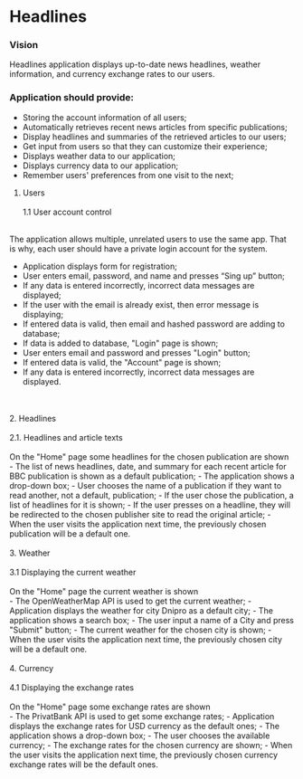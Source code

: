 # Headlines

### Vision
Headlines application displays up-to-date news headlines, weather information,
and currency exchange rates to our users.

### Application should provide:
- Storing the account information of all users;
- Automatically retrieves recent news articles from specific publications;
- Display headlines and summaries of the retrieved articles to our users; 
- Get input from users so that they can customize their experience;
- Displays weather data to our application;
- Displays currency data to our application;
- Remember users' preferences from one visit to the next;


1. Users
   <br>
   <br>
    1.1 User account control  
<br>
    The application allows multiple, unrelated users to use the same app. That is why, each user should have
   a private login account for the system. 
<br>

- Application displays form for registration;
- User enters email, password, and name and presses “Sing up” button;
- If any data is entered incorrectly, incorrect data messages are displayed;
- If the user with the email is already exist, then error message is displaying;
- If entered data is valid, then email and hashed password are adding to database;
- If data is added to database, "Login" page is shown;
- User enters email and password and presses "Login" button;
- If entered data is valid, the "Account" page is shown;
- If any data is entered incorrectly, incorrect data messages are displayed.  
<br>
<br>
2. Headlines
<br>
<br>
    2.1. Headlines and article texts
<br>
<br>
   On the "Home" page some headlines for the chosen publication are shown
<br>
- The list of news headlines, date, and summary for each recent article for BBC publication is shown 
  as a default publication;  
- The application shows a drop-down box;
- User chooses the name of a publication if they want to read another, not a default, publication;
- If the user chose the publication, a list of headlines for it is shown;
- If the user presses on a headline, they will be redirected to the chosen publisher site to read 
  the original article;
- When the user visits the application next time, the previously chosen publication will be a default one.
<br>
<br>
3. Weather
<br>
<br>
  3.1 Displaying the current weather
<br>
<br>
   On the "Home" page the current weather is shown
<br>
- The OpenWeatherMap API is used to get the current weather;
- Application displays the weather for city Dnipro as a default city;
- The application shows a search box;
- The user input a name of a City and press "Submit" button;
- The current weather for the chosen city is shown;
- When the user visits the application next time, the previously chosen city will be a default one.
<br>
<br>
4. Currency
<br>
<br>
  4.1 Displaying the exchange rates
<br>
<br>
   On the "Home" page some exchange rates are shown
<br>
- The PrivatBank API is used to get some exchange rates;
- Application displays the exchange rates for USD currency as the default ones;
- The application shows a drop-down box;
- The user chooses the available currency;
- The exchange rates for the chosen currency are shown;
- When the user visits the application next time, the previously 
  chosen currency exchange rates will be the default ones.